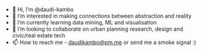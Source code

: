 - 👋 Hi, I’m @daudi-kambo
- 👀 I’m interested in making connections between abstraction and reality
- 🌱 I’m currently learning data mining, ML and visualisation
- 💞️ I’m looking to collaborate on urban planning research, design and civic/real estate tech
- 📫 How to reach me - daudikambo@pm.me or send me a smoke signal :)

<!---
d-kambo/d-kambo is a ✨ special ✨ repository because its `README.md` (this file) appears on your GitHub profile.
You can click the Preview link to take a look at your changes.
--->
